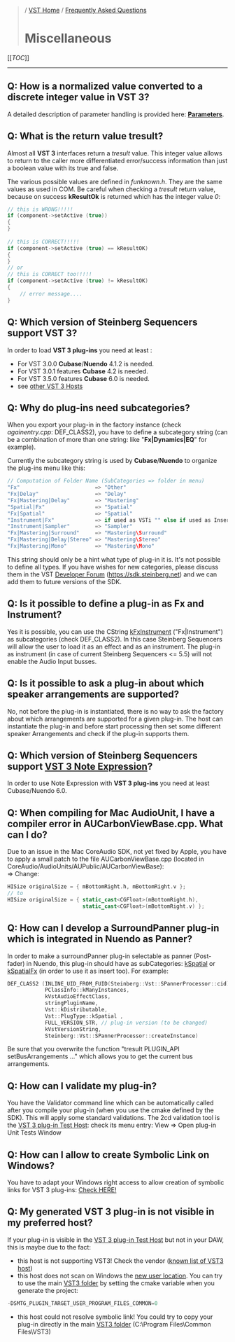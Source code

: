 >/ [VST Home](../) / [Frequently Asked Questions](Index.md)
>
># Miscellaneous

[[_TOC_]]

---

## Q: How is a normalized value converted to a discrete integer value in VST 3?

A detailed description of parameter handling is provided here: [**Parameters**](../Technical+Documentation/Parameters+Automation/Index.md).

## Q: What is the return value **tresult**?

Almost all **VST 3** interfaces return a *tresult* value. This integer value allows to return to the caller more differentiated error/success information than just a boolean value with its true and false.

The various possible values are defined in *funknown.h*. They are the same values as used in COM. Be careful when checking a *tresult* return value, because on success **kResultOk** is returned which has the integer value *0*:

``` c++
// this is WRONG!!!!!
if (component->setActive (true))
{
}
 
// this is CORRECT!!!!!
if (component->setActive (true) == kResultOK)
{
}
// or
// this is CORRECT too!!!!!
if (component->setActive (true) != kResultOK)
{
    // error message....
}
```

## Q: Which version of Steinberg Sequencers support VST 3?

In order to load **VST 3 plug-ins** you need at least :

- For VST 3.0.0 **Cubase**/**Nuendo** 4.1.2 is needed.
- For VST 3.0.1 features **Cubase** 4.2 is needed.
- For VST 3.5.0 features **Cubase** 6.0 is needed.
- see [other VST 3 Hosts](../What+is+VST/Use+cases.md#examples-of-vst-3-host-applications)

## Q: Why do plug-ins need subcategories?
When you export your plug-in in the factory instance (check *againentry.cpp*: DEF_CLASS2), you have to define a subcategory string (can be a combination of more than one string: like "**Fx|Dynamics|EQ**" for example).

Currently the subcategory string is used by **Cubase**/**Nuendo** to organize the plug-ins menu like this:

``` c++
// Computation of Folder Name (SubCategories => folder in menu)
"Fx"                        => "Other"
"Fx|Delay"                  => "Delay"
"Fx|Mastering|Delay"        => "Mastering"
"Spatial|Fx"                => "Spatial"
"Fx|Spatial"                => "Spatial"
"Instrument|Fx"             => if used as VSTi "" else if used as Insert "Other"
"Instrument|Sampler"        => "Sampler"
"Fx|Mastering|Surround"     => "Mastering\Surround"
"Fx|Mastering|Delay|Stereo" => "Mastering\Stereo"
"Fx|Mastering|Mono"         => "Mastering\Mono"
```

This string should only be a hint what type of plug-in it is. It's not possible to define all types. If you have wishes for new categories, please discuss them in the VST [Developer Forum](../Forum/Index.html) (<https://sdk.steinberg.net>) and we can add them to future versions of the SDK.

## Q: Is it possible to define a plug-in as Fx and Instrument?

Yes it is possible, you can use the CString [kFxInstrument](https://steinbergmedia.github.io/vst3_doc/vstinterfaces/group__plugType.html#gabe030351fd22d14dad35c817e1849f59) ("Fx|Instrument") as subcategories (check DEF_CLASS2). In this case Steinberg Sequencers will allow the user to load it as an effect and as an instrument. The plug-in as instrument (in case of current Steinberg Sequencers <= 5.5) will not enable the Audio Input busses.

## Q: Is it possible to ask a plug-in about which speaker arrangements are supported?

No, not before the plug-in is instantiated, there is no way to ask the factory about which arrangements are supported for a given plug-in. The host can instantiate the plug-in and before start processing then set some different speaker Arrangements and check if the plug-in supports them.

## Q: Which version of Steinberg Sequencers support [VST 3 Note Expression](../Technical+Documentation/Change+History/3.5.0/INoteExpressionController.md)?

In order to use Note Expression with **VST 3 plug-ins** you need at least Cubase/Nuendo 6.0.

## Q: When compiling for Mac AudioUnit, I have a compiler error in AUCarbonViewBase.cpp. What can I do?

Due to an issue in the Mac CoreAudio SDK, not yet fixed by Apple, you have to apply a small patch to the file AUCarbonViewBase.cpp (located in CoreAudio/AudioUnits/AUPublic/AUCarbonViewBase):\
=> Change:

``` c++
HISize originalSize = { mBottomRight.h, mBottomRight.v };
// to
HISize originalSize = { static_cast<CGFloat>(mBottomRight.h),
                        static_cast<CGFloat>(mBottomRight.v) };
```

## Q: How can I develop a SurroundPanner plug-in which is integrated in Nuendo as Panner?

In order to make a surroundPanner plug-in selectable as panner (Post-fader) in Nuendo, this plug-in should have as subCategories: [kSpatial](https://steinbergmedia.github.io/vst3_doc/vstinterfaces/group__plugType.html#gaa334568999d986b4e50627646e51a8b4) or [kSpatialFx](https://steinbergmedia.github.io/vst3_doc/vstinterfaces/group__plugType.html#ga9439d03e5e14fb7a35976d2e37f34e31) (in order to use it as insert too). For example:

``` c++
DEF_CLASS2 (INLINE_UID_FROM_FUID(Steinberg::Vst::SPannerProcessor::cid),
            PClassInfo::kManyInstances,
            kVstAudioEffectClass,
            stringPluginName,
            Vst::kDistributable,
            Vst::PlugType::kSpatial ,
            FULL_VERSION_STR, // plug-in version (to be changed)
            kVstVersionString,
            Steinberg::Vst::SPannerProcessor::createInstance)
```

Be sure that you overwrite the function "tresult PLUGIN_API setBusArrangements ..." which allows you to get the current bus arrangements.

## Q: How can I validate my plug-in?

You have the Validator command line which can be automatically called after you compile your plug-in (when you use the cmake defined by the SDK). This will apply some standard validations. The 2cd validation tool is the [VST 3 plug-in Test Host](../What+is+the+VST+3+SDK/Plug-in+Test+Host.md): check its menu entry: View => Open plug-in Unit Tests Window

## Q: How can I allow to create Symbolic Link on Windows?

You have to adapt your Windows right access to allow creation of symbolic links for VST 3 plug-ins: [Check HERE!](../Getting+Started/Preparation+on+Windows.md)

## Q: My generated **VST 3** plug-in is not visible in my preferred host?

If your plug-in is visible in the [VST 3 plug-in Test Host](../What+is+the+VST+3+SDK/Plug-in+Test+Host.md) but not in your DAW, this is maybe due to the fact:

- this host is not supporting VST3! Check the vendor ([known list of VST3 host](../What+is+VST/Use+cases.md#examples-of-vst-3-host-applications))
- this host does not scan on Windows the [new user location](../Technical+Documentation/Locations+Format/Plugin+Locations.html).
You can try to use the main [VST3 folder](../Technical+Documentation/Locations+Format/Plugin+Locations.html) by setting the cmake variable when you generate the project:

```c++
-DSMTG_PLUGIN_TARGET_USER_PROGRAM_FILES_COMMON=0
```

- this host could not resolve symbolic link! You could try to copy your plug-in directly in the main [VST3 folder](../Technical+Documentation/Locations+Format/Plugin+Locations.html) (C:\Program Files\Common Files\VST3)
